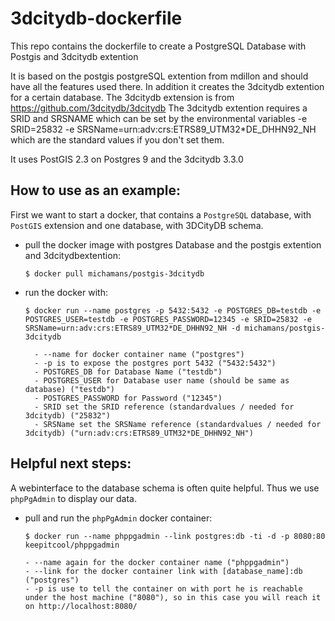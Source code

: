 # 3dcitydb-dockerfile
This repo contains the dockerfile to create a PostgreSQL Database with Postgis and 3dcitydb extention

It is based on the postgis postgreSQL extention from mdillon and should have all the features used there. In addition it creates the 3dcitydb extention for a certain database. The 3dcitydb extension is from https://github.com/3dcitydb/3dcitydb
The 3dcitydb extention requires a SRID and SRSNAME which can be set by the environmental variables -e SRID=25832 -e SRSName=urn:adv:crs:ETRS89_UTM32*DE_DHHN92_NH which are the standard values if you don't set them.

It uses PostGIS 2.3 on Postgres 9 and the 3dcitydb 3.3.0

## How to use as an example:

First we want to start a docker, that contains a `PostgreSQL` database, with
`PostGIS` extension and one database, with 3DCityDB schema. 

- pull the docker image with postgres Database and the postgis extention and 3dcitydbextention:

    `$ docker pull michamans/postgis-3dcitydb`

- run the docker with:

    `$ docker run --name postgres -p 5432:5432 -e POSTGRES_DB=testdb -e POSTGRES_USER=testdb -e POSTGRES_PASSWORD=12345 -e SRID=25832 -e SRSName=urn:adv:crs:ETRS89_UTM32*DE_DHHN92_NH -d michamans/postgis-3dcitydb`


        - --name for docker container name ("postgres")
        - -p is to expose the postgres port 5432 ("5432:5432")
        - POSTGRES_DB for Database Name ("testdb")
        - POSTGRES_USER for Database user name (should be same as database) ("testdb")
        - POSTGRES_PASSWORD for Password ("12345")
        - SRID set the SRID reference (standardvalues / needed for 3dcitydb) ("25832")
        - SRSName set the SRSName reference (standardvalues / needed for 3dcitydb) ("urn:adv:crs:ETRS89_UTM32*DE_DHHN92_NH")


## Helpful next steps:
A webinterface to the database schema is often quite helpful. Thus we use
`phpPgAdmin` to display our data.

- pull and run the `phpPgAdmin` docker container:

  `$ docker run --name phppgadmin --link postgres:db -ti -d -p 8080:80 keepitcool/phppgadmin`

      - --name again for the docker container name ("phppgadmin")
      - --link for the docker container link with [database_name]:db ("postgres")
      - -p is use to tell the container on with port he is reachable under the host machine ("8080"), so in this case you will reach it on http://localhost:8080/
